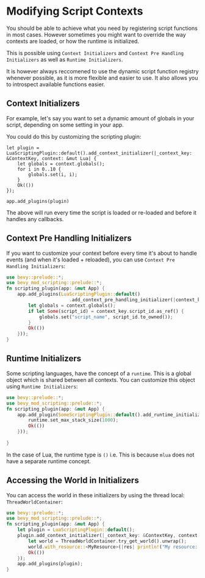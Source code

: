 # Modifying Script Contexts

You should be able to achieve what you need by registering script functions in most cases. However sometimes you might want to override the way contexts are loaded, or how the runtime is initialized.

This is possible using `Context Initializers` and `Context Pre Handling Initializers` as well as `Runtime Initializers`.

It is however always reccomened to use the dynamic script function registry whenever possible, as it is more flexible and easier to use. It also allows you to introspect available functions easier.

## Context Initializers

For example, let's say you want to set a dynamic amount of globals in your script, depending on some setting in your app.

You could do this by customizing the scripting plugin:
```rust,ignore
let plugin = LuaScriptingPlugin::default().add_context_initializer(|_context_key: &ContextKey, context: &mut Lua| {
    let globals = context.globals();
    for i in 0..10 {
        globals.set(i, i);
    }
    Ok(())
});

app.add_plugins(plugin)
```

The above will run every time the script is loaded or re-loaded and before it handles any callbacks.

## Context Pre Handling Initializers

If you want to customize your context before every time it's about to handle events (and when it's loaded + reloaded), you can use `Context Pre Handling Initializers`:
```rust
use bevy::prelude::*;
use bevy_mod_scripting::prelude::*;
fn scripting_plugin(app: &mut App) {
    app.add_plugins(LuaScriptingPlugin::default()
                       .add_context_pre_handling_initializer(|context_key: &ContextKey, entity: Entity, context: &mut Lua| {
        let globals = context.globals();
        if let Some(script_id) = context_key.script_id.as_ref() {
            globals.set("script_name", script_id.to_owned());
        }
        Ok(())
    }));
}
```
## Runtime Initializers

Some scripting languages, have the concept of a `runtime`. This is a global object which is shared between all contexts. You can customize this object using `Runtime Initializers`:
```rust
use bevy::prelude::*;
use bevy_mod_scripting::prelude::*;
fn scripting_plugin(app: &mut App) {
    app.add_plugin(SomeScriptingPlugin::default().add_runtime_initializer(|runtime: &mut Runtime| {
        runtime.set_max_stack_size(1000);
        Ok(())
    }));
    
}
```

In the case of Lua, the runtime type is `()` i.e. This is because `mlua` does not have a separate runtime concept.

## Accessing the World in Initializers

You can access the world in these initializers by using the thread local: `ThreadWorldContainer`:
```rust
use bevy::prelude::*;
use bevy_mod_scripting::prelude::*;
fn scripting_plugin(app: &mut App) {
    let plugin = LuaScriptingPlugin::default();
    plugin.add_context_initializer(|_context_key: &ContextKey, context: &mut Lua| {
        let world = ThreadWorldContainer.try_get_world().unwrap();
        world.with_resource::<MyResource>(|res| println!("My resource: {:?}", res));
        Ok(())
    });
    app.add_plugins(plugin);
}
```
